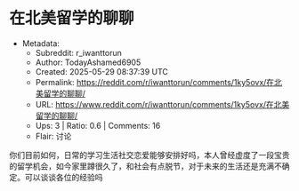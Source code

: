 # 在北美留学的聊聊

- Metadata:
  - Subreddit: r_iwanttorun
  - Author: TodayAshamed6905
  - Created: 2025-05-29 08:37:39 UTC
  - Permalink: https://reddit.com/r/iwanttorun/comments/1ky5ovx/在北美留学的聊聊/
  - URL: https://www.reddit.com/r/iwanttorun/comments/1ky5ovx/在北美留学的聊聊/
  - Ups: 3 | Ratio: 0.6 | Comments: 16
  - Flair: 讨论


你们目前如何，日常的学习生活社交恋爱能够安排好吗，本人曾经虚度了一段宝贵的留学机会，如今家里蹲很久了，和社会有点脱节，对于未来的生活还是充满不确定。可以谈谈各位的经验吗

